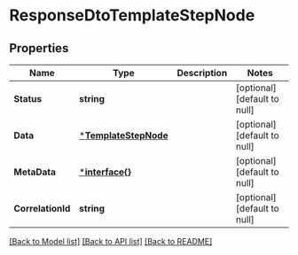 # ResponseDtoTemplateStepNode

## Properties
Name | Type | Description | Notes
------------ | ------------- | ------------- | -------------
**Status** | **string** |  | [optional] [default to null]
**Data** | [***TemplateStepNode**](TemplateStepNode.md) |  | [optional] [default to null]
**MetaData** | [***interface{}**](interface{}.md) |  | [optional] [default to null]
**CorrelationId** | **string** |  | [optional] [default to null]

[[Back to Model list]](../README.md#documentation-for-models) [[Back to API list]](../README.md#documentation-for-api-endpoints) [[Back to README]](../README.md)

